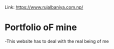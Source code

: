 Link: https://www.rujalbaniya.com.np/

# Portfolio oF mine

-This website has to deal with the real being of me 



